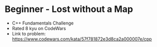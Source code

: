 # Beginner - Lost without a Map

* C++ Fundamentals Challenge
* Rated 8 kyu on CodeWars
* Link to problem: https://www.codewars.com/kata/57f781872e3d8ca2a000007e/cpp